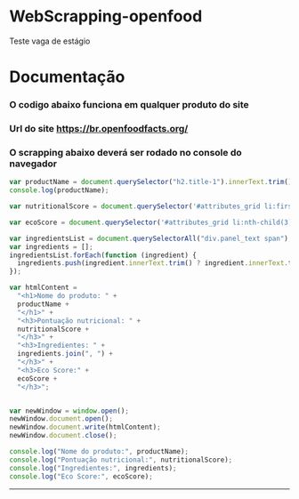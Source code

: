 # WebScrapping-openfood
Teste vaga de estágio

# Documentação

### O codigo abaixo funciona em qualquer produto do site
### Url do site https://br.openfoodfacts.org/
### O scrapping abaixo deverá ser rodado no console do navegador

```javascript
var productName = document.querySelector("h2.title-1").innerText.trim();
console.log(productName);

var nutritionalScore = document.querySelector('#attributes_grid li:first-child h4').innerText;

var ecoScore = document.querySelector('#attributes_grid li:nth-child(3) h4').innerText;

var ingredientsList = document.querySelectorAll("div.panel_text span");
var ingredients = [];
ingredientsList.forEach(function (ingredient) {
  ingredients.push(ingredient.innerText.trim() ? ingredient.innerText.trim() : "Sem ingredientes");
});

var htmlContent =
  "<h1>Nome do produto: " +
  productName +
  "</h1>" +
  "<h3>Pontuação nutricional: " +
  nutritionalScore +
  "</h3>" +
  "<h3>Ingredientes: " +
  ingredients.join(", ") +
  "</h3>" +
  "<h3>Eco Score:" +
  ecoScore +
  "</h3>";


var newWindow = window.open();
newWindow.document.open();
newWindow.document.write(htmlContent);
newWindow.document.close();

console.log("Nome do produto:", productName);
console.log("Pontuação nutricional:", nutritionalScore);
console.log("Ingredientes:", ingredients);
console.log("Eco Score:", ecoScore);

```
----------------------------------------------------------------------------------------------------------------

